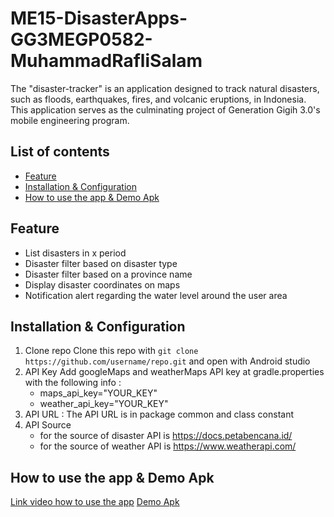 # ME15-DisasterApps-GG3MEGP0582-MuhammadRafliSalam

The "disaster-tracker" is an application designed to track natural disasters, such as floods, earthquakes, fires, 
and volcanic eruptions, in Indonesia. This application serves as the culminating project of Generation Gigih 3.0's mobile engineering program.

## List of contents

- [Feature](#feature)
- [Installation & Configuration](#installation-&-configuration)
- [How to use the app & Demo Apk](#How-to-use-the-app-&-Demo-Apk)

## Feature

- List disasters in x period
- Disaster filter based on disaster type
- Disaster filter based on a province name
- Display disaster coordinates on maps
- Notification alert regarding the water level around the user area

## Installation & Configuration

1. Clone repo
    Clone this repo with `git clone https://github.com/username/repo.git` and open with Android studio
2. API Key
   Add googleMaps and weatherMaps API key at gradle.properties with the following info :
    - maps_api_key="YOUR_KEY"
    - weather_api_key="YOUR_KEY"
3. API URL :
   The API URL is in package common and class constant
4. API Source
   - for the source of disaster API is https://docs.petabencana.id/
   - for the source of weather API is https://www.weatherapi.com/

## How to use the app & Demo Apk

[Link video how to use the app](https://youtu.be/aZmFxzi5Qck)
[Demo Apk](https://drive.google.com/drive/folders/1Uzq-cdvsySQlvQDq29M33ZYDFU27ZjM2?usp=drive_link)
